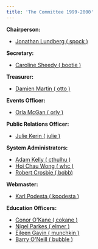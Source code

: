 ```yaml
---
title: 'The Committee 1999-2000'
---
```


<span>**Chairperson:**</span>

*   [Jonathan Lundberg ( spock )](http://www.redbrick.dcu.ie/about/contact/spock)

<span>**Secretary:**</span>

*   [Caroline Sheedy ( bootie )](http://www.redbrick.dcu.ie/about/contact/bootie)

<span>**Treasurer:**</span>

*   [Damien Martin ( otto )](http://www.redbrick.dcu.ie/about/contact/otto)

<span>**Events Officer:**</span>

*   [Orla McGan ( orly )](http://www.redbrick.dcu.ie/about/contact/kod)

<span>**Public Relations Officer:**</span>

*   [Julie Kerin ( julie )](http://www.redbrick.dcu.ie/about/contact/julie)

<span>**System Administrators:**</span>

*   [Adam Kelly ( cthulhu )](http://www.redbrick.dcu.ie/about/contact/cthulhu)
*   [Hoi Chau Wong ( whc )](http://www.redbrick.dcu.ie/about/contact/whc)
*   [Robert Crosbie ( bobb)](http://www.redbrick.dcu.ie/about/contact/bobb)

<span>**Webmaster:**</span>

*   [Karl Podesta ( kpodesta )](http://www.redbrick.dcu.ie/about/contact/kpodesta)

<span>**Education Officers:**</span>

*   [Conor O'Kane ( cokane )](http://www.redbrick.dcu.ie/about/contact/cokane)
*   [Nigel Parkes ( elmer )](http://www.redbrick.dcu.ie/about/contact/elmer)
*   [Eileen Gavin ( munchkin )](http://www.redbrick.dcu.ie/about/contact/munchkin)
*   [Barry O'Neill ( bubble )](http://www.redbrick.dcu.ie/about/contact/bubble)